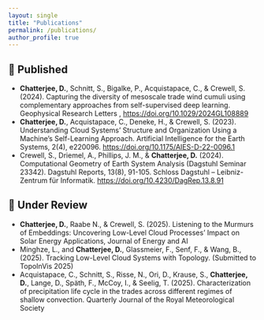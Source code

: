 ```yaml
---
layout: single
title: "Publications"
permalink: /publications/
author_profile: true
---
```


## 📘 Published

- **Chatterjee, D.**, Schnitt, S., Bigalke, P., Acquistapace, C., & Crewell, S. (2024). Capturing the diversity of mesoscale trade wind cumuli using complementary approaches from self-supervised deep learning. Geophysical Research Letters , https://doi.org/10.1029/2024GL108889
- **Chatterjee, D.**, Acquistapace, C., Deneke, H., & Crewell, S. (2023). Understanding Cloud Systems’ Structure and Organization Using a Machine’s Self-Learning Approach. Artificial Intelligence for the Earth Systems, 2(4), e220096. https://doi.org/10.1175/AIES-D-22-0096.1
- Crewell, S., Driemel, A., Phillips, J. M., & **Chatterjee, D.** (2024). Computational Geometry of Earth System Analysis (Dagstuhl Seminar 23342). Dagstuhl Reports, 13(8), 91-105. Schloss Dagstuhl – Leibniz-Zentrum für Informatik. https://doi.org/10.4230/DagRep.13.8.91

## 🔄 Under Review

- **Chatterjee, D.**, Raabe N., & Crewell, S. (2025). Listening to the Murmurs of Embeddings: Uncovering Low-Level Cloud Processes’ Impact on Solar Energy Applications, Journal of Energy and AI
- Minghze, L., and **Chatterjee, D.**, Glassmeier, F., Senf, F., & Wang, B., (2025). Tracking Low-Level Cloud Systems with Topology. (Submitted to TopoInVis 2025)
- Acquistapace, C., Schnitt, S., Risse, N., Ori, D., Krause, S., **Chatterjee, D.**, Lange, D., Späth, F., McCoy, I., & Seelig, T. (2025). Characterization of precipitation life cycle in the trades across different regimes of shallow convection. Quarterly Journal of the Royal Meteorological Society
